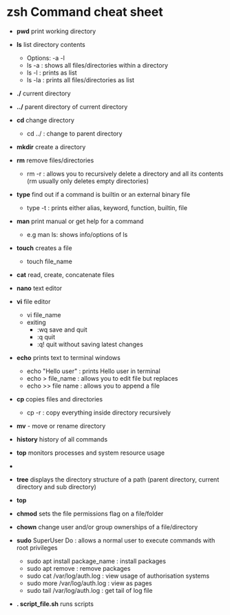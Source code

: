 # zsh Command cheat sheet

- **pwd** print working directory

- **ls** list directory contents
	- Options: -a -l
	- ls -a : shows all files/directories within a directory
	- ls -l : prints as list
	- ls -la : prints all files/directories as list

- **./** current directory
- **../** parent directory of current directory

- **cd** change directory
	- cd ../ : change to parent directory

- **mkdir** create a directory

- **rm** remove files/directories
	- rm -r : allows you to recursively delete a directory and all its contents (rm usually only deletes empty directories)

- **type** find out if a command is builtin or an external binary file
	- type -t  : prints either alias, keyword, function, builtin, file

- **man** print manual or get help for a command
	- e.g man ls: shows info/options of ls

- **touch** creates a file
	- touch file_name

- **cat** read, create, concatenate files

- **nano** text editor

- **vi** file editor
	- vi file_name
	- exiting
		- :wq save and quit
		- :q quit
		- :q! quit without saving latest changes

- **echo** prints text to terminal windows
	- echo "Hello user" : prints Hello user in terminal
	- echo > file_name : allows you to edit file but replaces
	- echo >> file name : allows you to append a file

- **cp** copies files and directories
	- cp -r : copy everything inside directory recursively

- **mv** - move or rename directory

- **history** history of all commands

- **top** monitors processes and system resource usage

-

- **tree** displays the directory structure of a path (parent directory, current directory and sub directory)

- **top**

- **chmod** sets the file permissions flag on a file/folder

- **chown** change user and/or group ownerships of a file/directory

- **sudo** SuperUser Do : allows a normal user to execute commands with root privileges
	- sudo apt install package_name : install packages
	- sudo apt remove : remove packages
	- sudo cat /var/log/auth.log : view usage of authorisation systems
	- sudo more /var/log/auth.log : view as pages
	- sudo tail /var/log/auth.log : get tail of log file

- **. script_file.sh** runs scripts
